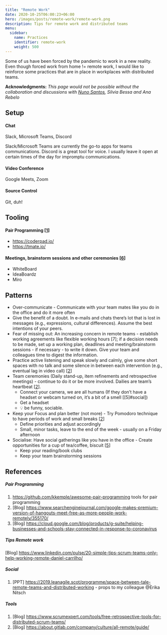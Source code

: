 ```yaml
---
title: "Remote Work"
date: 2020-10-25T06:00:23+06:00
hero: /images/posts/remote-work/remote-work.png
description: Tips for remote work and distributed teams
menu:
  sidebar:
    name: Practices
    identifier: remote-work
    weight: 500
---
```


Some of us have been forced by the pandemic to work in a new reality. Even though forced work from home != remote work, I would like to reinforce some practices that are in place in workplaces with distributed teams.


**Acknowledgments:** _This page would not be possible without the collaboration and discussions with [Nuno Santos](https://github.com/NunoFilipeSantos), Silvia Bessa and Ana Rebelo_

## Setup
#### Chat
Slack, Microsoft Teams, Discord

Slack/Microsoft Teams are currently the go-to apps for teams communications. Discord is a great tool for voice. I usually leave it open at certain times of the day for impromptu communications. 

#### Video Conference
Google Meets, Zoom

#### Source Control
Git, duh!

## Tooling
#### Pair Programming [[1](#pair-programming)]
- https://coderpad.io/
- https://tmate.io/

#### Meetings, brainstorm sessions and other ceremonies [[6](#tools)]
- WhiteBoard
- IdeaBoardz 
- Miro


## Patterns

- Over-communicate - Communicate with your team mates like you do in the office and do it more often
- Give the benefit of a doubt. In e-mails and chats there’s lot that is lost in messages (e.g., expressions, cultural differences). Assume the best intentions of your peers.
- Fear of missing out: An increasing concern in remote teams - establish working agreements like flexible working hours [7]; if a decision needs to be made, set up a working plan, deadlines and meeting/brainstorm sessions - if necessary - to write it down. Give your team and colleagues time to digest the information.
- Practice active listening and speak slowly and calmly, give some short spaces with no talk and some silence in between each intervention (e.g., eventual lag in video call) [[2](#tips-remote-work)]
- Team ceremonies (Daily stand-up, item refinements and retrospective meetings) - continue to do it or be more involved. Dailies are team’s heartbeat [[2](#tips-remote-work)]. 
  - Connect your camera, we are all humans (If they don’t have a headset or webcam turned on, it’s a bit of a smell [[5]#social])
  - Get a headset 
  - :bulb: be funny, sociable. 
- Keep your Focus and plan better (not more) - Try Pomodoro technique to have periods of work and small breaks [[2](#tips-remote-work)]
  - Define priorities and adjust accordingly
  - Small, minor tasks, leave to the end of the week - usually on a Friday afternoon 
- Socialise: Have social gatherings like you have in the office - Create opportunities for a cup of tea/coffee, biscuit [[5](#social)]
  - Keep your reading/book clubs
  - Keep your team brainstorming sessions

## References
##### Pair Programming
1. https://github.com/kkemple/awesome-pair-programming tools for pair programming
1. [Blog] https://www.searchenginejournal.com/google-makes-premium-version-of-hangouts-meet-free-as-more-people-work-remotely/355170/
1. [Blog] https://cloud.google.com/blog/products/g-suite/helping-businesses-and-schools-stay-connected-in-response-to-coronavirus

##### Tips Remote work
[Blog] https://www.linkedin.com/pulse/20-simple-tips-scrum-teams-only-help-working-remote-daniel-carrilho/

##### Social
1. [PPT] https://2019.leanagile.scot/programme/space-between-tale-remote-teams-and-distributed-working - props to my colleague @Erika Nitsch 

##### Tools
1. [Blog] https://www.scrumexpert.com/tools/free-retrospective-tools-for-distributed-scrum-teams/
1. [Blog] https://about.gitlab.com/company/culture/all-remote/guide/
